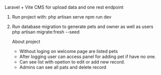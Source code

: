 Laravel + Vite CMS for upload data and one rest endpoint

1. Run project with:
    php artisan serve 
    npm run dev
2. Run database migration to generate pets and owner as well as users
    php artisan migrate:fresh --seed

   About project
   - Without loging on welcome page are listed pets 
   - After logging user can access panel for adding pet if have no one.
   - Can see list with opetion to edit or add new record.
   - Admins can see all pats and delete record

